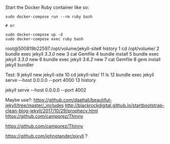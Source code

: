 
Start the Docker Ruby container like so:

```
sudo docker-compose run --rm ruby bash

# or

sudo docker-compose up -d
sudo docker-compose exec ruby bash
```



root@500819b22597:/opt/volume/jekyll-site# history
    1  cd /opt/volume/
    2  bundle exec jekyll _3.3.0_ new
    3  cat Gemfile 
    4  bundle install
    5  bundle exec jekyll _3.3.0_ new
    6  bundle exec jekyll _3.6.2_ new
    7  cat Gemfile 
    8  gem install jekyll bundler

Test:
    9  jekyll new jekyll-site
   10  cd jekyll-site/
   11  ls
   12  bundle exec jekyll serve --host 0.0.0.0 --port 4000
   13  history

jekyll serve --host 0.0.0.0 --port 4002




Maybe use?:
https://github.com/daattali/beautiful-jekyll/tree/master/_includes
http://blackrockdigital.github.io/startbootstrap-clean-blog-jekyll/2017/10/29/prophecy.html
https://github.com/camporez/Thinny

https://github.com/camporez/Thinny

https://github.com/johnotander/pixyll ?

